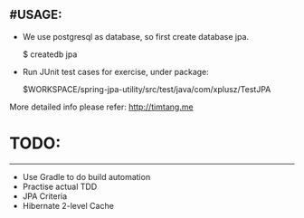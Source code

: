 #USAGE:
---

- We use postgresql as database, so first create database jpa.

    $ createdb jpa

- Run JUnit test cases for exercise, under package:

    $WORKSPACE/spring-jpa-utility/src/test/java/com/xplusz/TestJPA
   
More detailed info please refer: <http://timtang.me>

# TODO:
---

- Use Gradle to do build automation
- Practise actual TDD
- JPA Criteria
- Hibernate 2-level Cache
